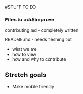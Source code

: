#STUFF TO DO

### Files to add/improve

contributing.md - completely written

README.md - needs fleshing out
  - what we are
  - how to view
  - how and why to contribute



## Stretch goals

- Make mobile friendly




